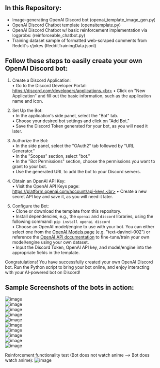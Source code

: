 ## In this Repository:
- Image-generating OpenAI Discord bot (openai_template_image_gen.py) <br>
- OpenAI Discord Chatbot template (openaitemplate.py)<br>
- OpenAI Discord Chatbot w/ basic reinforcement implementation via logprobs: (reinforceable_chatbot.py) <br>
- Training dataset sample of formatted web-scraped comments from Reddit's r/jokes (RedditTrainingData.jsonl) <br>

## Follow these steps to easily create your own OpenAI Discord bot:

1. Create a Discord Application:<br>
• Go to the Discord Developer Portal: https://discord.com/developers/applications.<br>
• Click on "New Application" and fill out the basic information, such as the application name and icon.<br>

2. Set Up the Bot:</br>
• In the application's side panel, select the "Bot" tab.<br>
• Choose your desired bot settings and click on "Add Bot."<br>
• Save the Discord Token generated for your bot, as you will need it later.<br>

3. Authorize the Bot:</br>
• In the side panel, select the "OAuth2" tab followed by "URL Generator."<br>
• In the "Scopes" section, select "bot."<br>
• In the "Bot Permissions" section, choose the permissions you want to grant to your bot.<br>
• Use the generated URL to add the bot to your Discord servers.<br>

4. Obtain an OpenAI API Key:<br>
• Visit the OpenAI API Keys page: https://platform.openai.com/account/api-keys.<br>
• Create a new secret API key and save it, as you will need it later.<br>

5. Configure the Bot:<br>
• Clone or download the template from this repository.<br>
• Install dependencies, e.g., the `openai` and `discord` libraries, using the following command: `pip install openai discord`<br>
• Choose an OpenAI model/engine to use with your bot. You can either select one from the [OpenAI Models page](https://platform.openai.com/docs/models) (e.g. "text-davinci-002") or reference the [OpenAI API documentation](https://platform.openai.com/docs/api-reference) to fine-tune/train your own model/engine using your own dataset.<br>
• Input the Discord Token, OpenAI API key, and model/engine into the appropriate fields in the template.<br>

Congratulations! You have successfully created your own OpenAI Discord bot. Run the Python script to bring your bot online, and enjoy interacting with your AI-powered bot on Discord!

## Sample Screenshots of the bots in action:
![image](https://user-images.githubusercontent.com/97141856/232136077-f46d58f5-2543-42e2-b563-2bb3bc3721f3.png)<br>
![image](https://user-images.githubusercontent.com/97141856/232140360-30bcc745-58da-4002-a5f1-913482bb7c66.png)<br>
![image](https://user-images.githubusercontent.com/97141856/235572349-cdb30669-8730-4c13-9e99-6288920c90c5.png)<br>
![image](https://user-images.githubusercontent.com/97141856/232141544-bcc695b9-05e5-40c9-8371-51585bb7ee91.png)<br>
![image](https://user-images.githubusercontent.com/97141856/232142257-338d62fe-2e99-40e9-ae92-9ee6932b45f6.png)<br>
![image](https://user-images.githubusercontent.com/97141856/235574791-a071a70d-7ced-4d08-a23b-d12f8ca18f6d.png)<br>
![image](https://user-images.githubusercontent.com/97141856/232136475-e73a064b-1890-410e-9b84-1ae3ae82ff64.png)<br>
![image](https://user-images.githubusercontent.com/97141856/232173908-812449e1-1b7a-48e0-b02a-8392ef97b5db.png)<br>
![image](https://user-images.githubusercontent.com/97141856/235572603-82dadf61-421c-4654-bc5f-9e1376a8f02e.png)<br>
![image](https://user-images.githubusercontent.com/97141856/232136640-5f126203-4b2b-4b2b-b0e9-21bb631203f0.png)<br>

Reinforcement functionality test (Bot does not watch anime --> Bot does watch anime): 
![image](https://user-images.githubusercontent.com/97141856/228354274-85183eef-9703-4f58-bc7c-5ec33e56c006.png)
